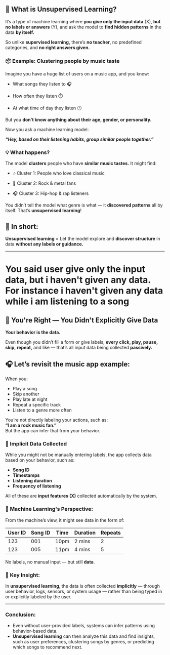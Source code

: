 ## 🧠 What is Unsupervised Learning?

It’s a type of machine learning where **you give only the input data** (X), **but no labels or answers** (Y), and ask the model to **find hidden patterns** in the data **by itself.**

So unlike **supervised learning,** there’s **no teacher**, no predefined categories, and **no right answers given.**

### 📦 Example: Clustering people by music taste

Imagine you have a huge list of users on a music app, and you know:

- What songs they listen to 🎧

- How often they listen ⏱️

- At what time of day they listen 🕒

But you **don’t know anything about their age, gender, or personality.**

Now you ask a machine learning model:

**_“Hey, based on their listening habits, group similar people together.”_**

### 💡 What happens?

The model **clusters** people who have **similar music tastes.** It might find:

- 🎶 Cluster 1: People who love classical music

- 🎸 Cluster 2: Rock & metal fans

- 🎧 Cluster 3: Hip-hop & rap listeners

You didn’t tell the model what genre is what — it **discovered patterns** all by itself. That’s **unsupervised learning**!

## 🎯 In short:

**Unsupervised learning** = Let the model explore and **discover structure** in data **without any labels or guidance.**

---

# You said user give only the input data, but i haven't given any data. For instance i haven't given any data while i am listening to a song

## 🧩 You're Right — You Didn't Explicitly Give Data

**Your behavior is the data.**

Even though you didn’t fill a form or give labels, **every click, play, pause, skip, repeat,** and like — that’s all input data being collected **passively.**

## 🎧 Let’s revisit the music app example:

When you:

- Play a song
- Skip another
- Play late at night
- Repeat a specific track
- Listen to a genre more often

You’re not directly labeling your actions, such as:  
**“I am a rock music fan.”**  
But the app can infer that from your behavior.

### 🎵 Implicit Data Collected

While you might not be manually entering labels, the app collects data based on your behavior, such as:

- **Song ID**
- **Timestamps**
- **Listening duration**
- **Frequency of listening**

All of these are **input features (X)** collected automatically by the system.

### 🤖 Machine Learning's Perspective:

From the machine’s view, it might see data in the form of:

| User ID | Song ID | Time | Duration | Repeats |
| ------- | ------- | ---- | -------- | ------- |
| 123     | 001     | 10pm | 2 mins   | 2       |
| 123     | 005     | 11pm | 4 mins   | 5       |

No labels, no manual input — but still **data**.

### 🔑 Key Insight:

In **unsupervised learning**, the data is often collected **implicitly** — through user behavior, logs, sensors, or system usage — rather than being typed in or explicitly labeled by the user.

---

### Conclusion:

- Even without user-provided labels, systems can infer patterns using behavior-based data.
- **Unsupervised learning** can then analyze this data and find insights, such as user preferences, clustering songs by genres, or predicting which songs to recommend next.
